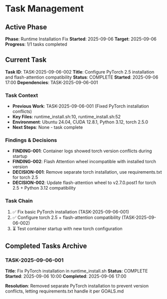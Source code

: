 # Task Management

## Active Phase
**Phase**: Runtime Installation Fix
**Started**: 2025-09-06
**Target**: 2025-09-06
**Progress**: 1/1 tasks completed

## Current Task
**Task ID**: TASK-2025-09-06-002
**Title**: Configure PyTorch 2.5 installation and flash-attention compatibility
**Status**: COMPLETE
**Started**: 2025-09-06 17:00
**Dependencies**: TASK-2025-09-06-001

### Task Context
<!-- Critical information needed to resume this task -->
- **Previous Work**: TASK-2025-09-06-001 (Fixed PyTorch installation conflicts)
- **Key Files**: runtime_install.sh:10, runtime_install.sh:52
- **Environment**: Ubuntu 24.04, CUDA 12.8.1, Python 3.12, torch 2.5.0
- **Next Steps**: None - task complete

### Findings & Decisions
- **FINDING-001**: Container logs showed torch version conflicts during startup
- **FINDING-002**: Flash Attention wheel incompatible with installed torch version
- **DECISION-001**: Remove separate torch installation, use requirements.txt for torch 2.5
- **DECISION-002**: Update flash-attention wheel to v2.7.0.post1 for torch 2.5 + Python 3.12 compatibility

### Task Chain
1. ✅ Fix basic PyTorch installation (TASK-2025-09-06-001)
2. ✅ Configure torch 2.5 + flash-attention compatibility (TASK-2025-09-06-002)
3. ⏳ Test container startup with new torch configuration

## Completed Tasks Archive

### TASK-2025-09-06-001
**Title**: Fix PyTorch installation in runtime_install.sh
**Status**: COMPLETE
**Started**: 2025-09-06 10:00
**Completed**: 2025-09-06 17:00

**Resolution**: Removed separate PyTorch installation to prevent version conflicts, letting requirements.txt handle it per GOALS.md
